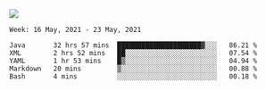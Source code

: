 <img align="center" src="https://github-readme-stats.vercel.app/api?username=bafuka&show_icons=true&icon_color=CE1D2D&text_color=718096&bg_color=ffffff&hide_title=true" />

<!--START_SECTION:waka-->
```text
Week: 16 May, 2021 - 23 May, 2021

Java       32 hrs 57 mins  █████████████████████▓░░░   86.21 % 
XML        2 hrs 52 mins   ██░░░░░░░░░░░░░░░░░░░░░░░   07.54 % 
YAML       1 hr 53 mins    █▒░░░░░░░░░░░░░░░░░░░░░░░   04.94 % 
Markdown   20 mins         ▒░░░░░░░░░░░░░░░░░░░░░░░░   00.88 % 
Bash       4 mins          ░░░░░░░░░░░░░░░░░░░░░░░░░   00.18 % 
```
<!--END_SECTION:waka-->

<!--
**bafuka/bafuka** is a ✨ _special_ ✨ repository because its `README.md` (this file) appears on your GitHub profile.

Here are some ideas to get you started:

- 🔭 I’m currently working on ...
- 🌱 I’m currently learning ...
- 👯 I’m looking to collaborate on ...
- 🤔 I’m looking for help with ...
- 💬 Ask me about ...
- 📫 How to reach me: ...
- 😄 Pronouns: ...
- ⚡ Fun fact: ...
-->
